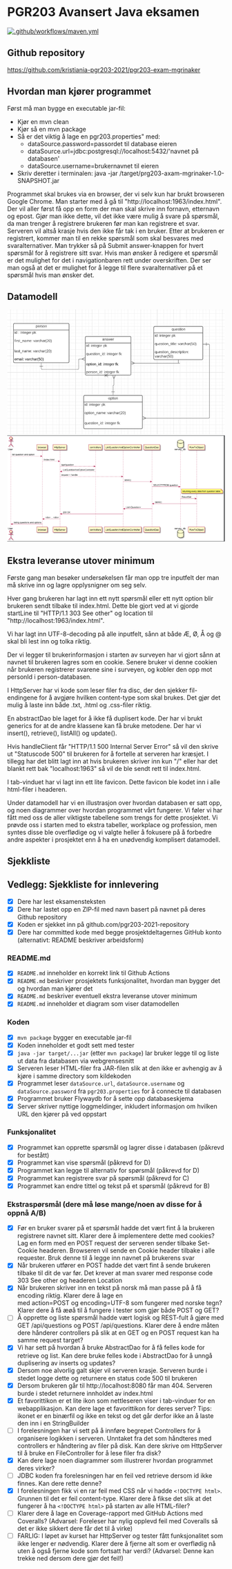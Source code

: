 # PGR203 Avansert Java eksamen

[![.github/workflows/maven.yml](https://github.com/kristiania-pgr203-2021/pgr203-exam-mgrinaker/actions/workflows/maven.yml/badge.svg?branch=master)](https://github.com/kristiania-pgr203-2021/pgr203-exam-mgrinaker/actions/workflows/maven.yml)

## Github repository
https://github.com/kristiania-pgr203-2021/pgr203-exam-mgrinaker

## Hvordan man kjører programmet
Først må man bygge en executable jar-fil:
* Kjør en mvn clean
* Kjør så en mvn package
* Så er det viktig å lage en pgr203.properties" med: 
  * dataSource.password=passordet til database eieren
  * dataSource.url=jdbc:postgresql://localhost:5432/'navnet på databasen'
  * dataSource.username=brukernavnet til eieren
* Skriv deretter i terminalen: java -jar /target/prg203-axam-mgrinaker-1.0-SNAPSHOT.jar

Programmet skal brukes via en browser, der vi selv kun har brukt browseren Google Chrome. 
Man starter med å gå til "http://localhost:1963/index.html".
Der vil aller først få opp en form der man skal skrive inn fornavn, etternavn og epost. Gjør man ikke dette,
vil det ikke være mulig å svare på spørsmål, da man trenger å registrere brukeren før man kan registrere et svar.
Serveren vil altså krasje hvis den ikke får tak i en bruker.
Etter at brukeren er registrert, kommer man til en rekke spørsmål som skal besvares med svaralternativer. Man trykker så 
på Submit answer-knappen for hvert spørsmål for å registrere sitt svar.
Hvis man ønsker å redigere et spørsmål er det mulighet for det i navigationbaren rett under overskriften. 
Der ser man også at det er mulighet for å legge til flere svaralternativer på et spørsmål hvis man ønsker det.


## Datamodell
![](docs/datamodell.png)
![](docs/plantUML.png)

## Ekstra leveranse utover minimum
Første gang man besøker undersøkelsen får man opp tre inputfelt der man må skrive inn og lagre opplysnigner om seg selv.

Hver gang brukeren har lagt inn ett nytt spørsmål eller ett nytt option blir brukeren sendt tilbake til index.html.
Dette ble gjort ved at vi gjorde startLine til "HTTP/1.1 303 See other" og location til "http://localhost:1963/index.html".

Vi har lagt inn UTF-8-decoding på alle inputfelt, sånn at både Æ, Ø, Å og @ skal bli lest inn og tolka riktig.

Der vi legger til brukerinformasjon i starten av surveyen har vi gjort sånn at navnet til brukeren lagres som en cookie.
Senere bruker vi denne cookien når brukeren registrerer svarene sine i surveyen, og kobler den opp mot personId i person-databasen.

I HttpServer har vi kode som leser filer fra disc, der den sjekker fil-endingene for å avgjøre hvilken content-type som
skal brukes. Det gjør det mulig å laste inn både .txt, .html og .css-filer riktig.

En abstractDao ble laget for å ikke få duplisert kode. Der har vi brukt generics for at de andre klassene kan få bruke 
metodene. Der har vi insert(), retrieve(), listAll() og update().

Hvis handleClient får "HTTP/1.1 500 Internal Server Error" så vil den skrive ut "Statuscode 500" til brukeren for å 
fortelle at serveren har kræsjet.
I tillegg har det blitt lagt inn at hvis brukeren skriver inn kun "/" eller har det blankt rett bak "localhost:1963" 
så vil de ble sendt rett til index.html.

I tab-vinduet har vi lagt inn ett lite favicon. Dette favicon ble kodet inn i alle html-filer i headeren.

Under datamodell har vi en illustrasjon over hvordan databasen er satt opp, og noen diagrammer over hvordan programmet vårt fungerer.
Vi føler vi har fått med oss de aller viktigste tabellene som trengs for dette prosjektet. Vi prøvde oss i starten med to
ekstra tabeller, workplace og profession, men syntes disse ble overflødige og vi valgte heller å fokusere på å forbedre
andre aspekter i prosjektet enn å ha en unødvendig komplisert datamodell.

## Sjekkliste

## Vedlegg: Sjekkliste for innlevering

* [x] Dere har lest eksamensteksten
* [x] Dere har lastet opp en ZIP-fil med navn basert på navnet på deres Github repository
* [x] Koden er sjekket inn på github.com/pgr203-2021-repository
* [x] Dere har committed kode med begge prosjektdeltagernes GitHub konto (alternativt: README beskriver arbeidsform)

### README.md

* [x] `README.md` inneholder en korrekt link til Github Actions
* [x] `README.md` beskriver prosjektets funksjonalitet, hvordan man bygger det og hvordan man kjører det
* [x] `README.md` beskriver eventuell ekstra leveranse utover minimum
* [x] `README.md` inneholder et diagram som viser datamodellen

### Koden

* [x] `mvn package` bygger en executable jar-fil
* [x] Koden inneholder et godt sett med tester
* [x] `java -jar target/...jar` (etter `mvn package`) lar bruker legge til og liste ut data fra databasen via webgrensesnitt
* [x] Serveren leser HTML-filer fra JAR-filen slik at den ikke er avhengig av å kjøre i samme directory som kildekoden
* [x] Programmet leser `dataSource.url`, `dataSource.username` og `dataSource.password` fra `pgr203.properties` for å connecte til databasen
* [x] Programmet bruker Flywaydb for å sette opp databaseskjema
* [x] Server skriver nyttige loggmeldinger, inkludert informasjon om hvilken URL den kjører på ved oppstart

### Funksjonalitet

* [x] Programmet kan opprette spørsmål og lagrer disse i databasen (påkrevd for bestått)
* [x] Programmet kan vise spørsmål (påkrevd for D)
* [x] Programmet kan legge til alternativ for spørsmål (påkrevd for D)
* [x] Programmet kan registrere svar på spørsmål (påkrevd for C)
* [x] Programmet kan endre tittel og tekst på et spørsmål (påkrevd for B)

### Ekstraspørsmål (dere må løse mange/noen av disse for å oppnå A/B)

* [x] Før en bruker svarer på et spørsmål hadde det vært fint å la brukeren registrere navnet sitt. Klarer dere å implementere dette med cookies? Lag en form med en POST request der serveren sender tilbake Set-Cookie headeren. Browseren vil sende en Cookie header tilbake i alle requester. Bruk denne til å legge inn navnet på brukerens svar
* [x] Når brukeren utfører en POST hadde det vært fint å sende brukeren tilbake til dit de var før. Det krever at man svarer med response code 303 See other og headeren Location
* [x] Når brukeren skriver inn en tekst på norsk må man passe på å få encoding riktig. Klarer dere å lage en <form> med action=POST og encoding=UTF-8 som fungerer med norske tegn? Klarer dere å få æøå til å fungere i tester som gjør både POST og GET?
* [ ] Å opprette og liste spørsmål hadde vært logisk og REST-fult å gjøre med GET /api/questions og POST /api/questions. Klarer dere å endre måten dere hånderer controllers på slik at en GET og en POST request kan ha samme request target?
* [x] Vi har sett på hvordan å bruke AbstractDao for å få felles kode for retrieve og list. Kan dere bruke felles kode i AbstractDao for å unngå duplisering av inserts og updates?
* [x] Dersom noe alvorlig galt skjer vil serveren krasje. Serveren burde i stedet logge dette og returnere en status code 500 til brukeren
* [x] Dersom brukeren går til http://localhost:8080 får man 404. Serveren burde i stedet returnere innholdet av index.html
* [x] Et favorittikon er et lite ikon som nettleseren viser i tab-vinduer for en webapplikasjon. Kan dere lage et favorittikon for deres server? Tips: ikonet er en binærfil og ikke en tekst og det går derfor ikke an å laste den inn i en StringBuilder
* [ ] I forelesningen har vi sett på å innføre begrepet Controllers for å organisere logikken i serveren. Unntaket fra det som håndteres med controllers er håndtering av filer på disk. Kan dere skrive om HttpServer til å bruke en FileController for å lese filer fra disk?
* [x] Kan dere lage noen diagrammer som illustrerer hvordan programmet deres virker?
* [ ] JDBC koden fra forelesningen har en feil ved retrieve dersom id ikke finnes. Kan dere rette denne?
* [x] I forelesningen fikk vi en rar feil med CSS når vi hadde `<!DOCTYPE html>`. Grunnen til det er feil content-type. Klarer dere å fikse det slik at det fungerer å ha `<!DOCTYPE html>` på starten av alle HTML-filer?
* [ ] Klarer dere å lage en Coverage-rapport med GitHub Actions med Coveralls? (Advarsel: Foreleser har nylig opplevd feil med Coveralls så det er ikke sikkert dere får det til å virke)
* [ ] FARLIG: I løpet av kurset har HttpServer og tester fått funksjonalitet som ikke lenger er nødvendig. Klarer dere å fjerne alt som er overflødig nå uten å også fjerne kode som fortsatt har verdi? (Advarsel: Denne kan trekke ned dersom dere gjør det feil!)
